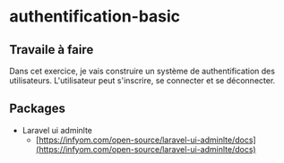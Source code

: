 
#  authentification-basic


## Travaile à faire

Dans cet exercice, je vais construire un système de authentification des utilisateurs. L'utilisateur peut s'inscrire, se connecter et se déconnecter.


## Packages

* Laravel ui adminlte
    * [https://infyom.com/open-source/laravel-ui-adminlte/docs](https://infyom.com/open-source/laravel-ui-adminlte/docs)


